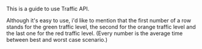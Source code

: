 This is a guide to use Traffic API.

Although it's easy to use, i'd like to mention that the first number of a row stands for the green traffic level, the second for the orange traffic level and the last one for the red traffic level. (Every number is the average time between best and worst case scenario.)
